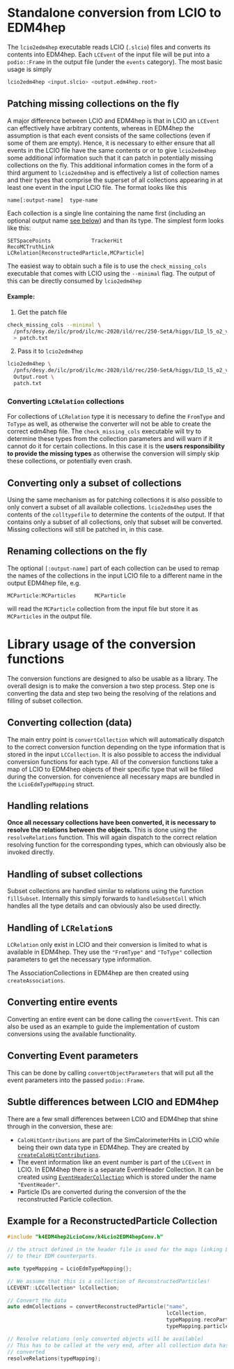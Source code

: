 # Standalone conversion from LCIO to EDM4hep
The `lcio2edm4hep` executable reads LCIO (`.slcio`) files and converts its
contents into EDM4hep. Each `LCEvent` of the input file will be put into a
`podio::Frame` in the output file (under the `events` category). The most basic
usage is simply

```bash
lcio2edm4hep <input.slcio> <output.edm4hep.root>
```

## Patching missing collections on the fly
A major difference between LCIO and EDM4hep is that in LCIO an `LCEvent` can
effectively have arbitrary contents, whereas in EDM4hep the assumption is that
each event consists of the same collections (even if some of them are empty).
Hence, it is necessary to either ensure that all events in the LCIO file have
the same contents or or to give `lcio2edm4hep` some additional information such
that it can patch in potentially missing collections on the fly. This additional
information comes in the form of a third argument to `lcio2edm4hep` and is
effectively a list of collection names and their types that comprise the
superset of all collections appearing in at least one event in the input LCIO
file. The format looks like this

```
name[:output-name]  type-name
```

Each collection is a single line containing the name first (including an
optional output name [see below](#renaming-collections-on-the-fly)) and than its
type. The simplest form looks like this:

```
SETSpacePoints             TrackerHit
RecoMCTruthLink            LCRelation[ReconstructedParticle,MCParticle]
```

The easiest way to obtain such a file is to use the `check_missing_cols`
executable that comes with LCIO using the `--minimal` flag. The output of this
can be directly consumed by `lcio2edm4hep`

#### Example:
1. Get the patch file
```bash
check_missing_cols --minimal \
  /pnfs/desy.de/ilc/prod/ilc/mc-2020/ild/rec/250-SetA/higgs/ILD_l5_o2_v02/v02-02-01/00015671/000/rv02-02-01.sv02-02-01.mILD_l5_o2_v02.E250-SetA.I402005.Pe3e3h.eL.pR.n000_002.d_rec_00015671_493.slcio \
  > patch.txt
```
2. Pass it to `lcio2edm4hep`
```bash
lcio2edm4hep \
  /pnfs/desy.de/ilc/prod/ilc/mc-2020/ild/rec/250-SetA/higgs/ILD_l5_o2_v02/v02-02-01/00015671/000/rv02-02-01.sv02-02-01.mILD_l5_o2_v02.E250-SetA.I402005.Pe3e3h.eL.pR.n000_002.d_rec_00015671_493.slcio \
  Output.root \
  patch.txt
```

### Converting `LCRelation` collections
For collections of `LCRelation` type it is necessary to define the `FromType` and
`ToType` as well, as otherwise the converter will not be able to create the
correct edm4hep file. The `check_missing_cols` executable will try to determine
these types from the collection parameters and will warn if it cannot do it for
certain collections. In this case it is the **users responsibility to provide
the missing types** as otherwise the conversion will simply skip these
collections, or potentially even crash.

## Converting only a subset of collections
Using the same mechanism as for patching collections it is also possible to only
convert a subset of all available collections. `lcio2edm4hep` uses the contents
of the `colltypefile` to determine the contents of the output. If that contains
only a subset of all collections, only that subset will be converted. Missing
collections will still be patched in, in this case.

## Renaming collections on the fly
The optional `[:output-name]` part of each collection can be used to remap the
names of the collections in the input LCIO file to a different name in the
output EDM4hep file, e.g.

```
MCParticle:MCParticles      MCParticle
```

will read the `MCParticle` collection from the input file but store it as
`MCParticles` in the output file.

# Library usage of the conversion functions
The conversion functions are designed to also be usable as a library. The overall design is to make the conversion a two step process. Step one is converting the data and step two being the resolving of the relations and filling of subset collection.

## Converting collection (data)
The main entry point is `convertCollection` which will automatically dispatch to
the correct conversion function depending on the type information that is stored
in the input `LCCollection`. It is also possible to access the individual
conversion functions for each type. All of the conversion functions take a map
of LCIO to EDM4hep objects of their specific type that will be filled during the
conversion. for convenience all necessary maps are bundled in the
`LcioEdmTypeMapping` struct.

## Handling relations
**Once all necessary collections have been converted, it is necessary to resolve
the relations between the objects.** This is done using the `resolveRelations`
function. This will again dispatch to the correct relation resolving function
for the corresponding types, which can obviously also be invoked directly.

## Handling of subset collections
Subset collections are handled similar to relations using the function
`fillSubset`. Internally this simply forwards to `handleSubsetColl` which
handles all the type details and can obviously also be used directly.

## Handling of `LCRelation`s
`LCRelation` only exist in LCIO and their conversion is limited to what is
available in EDM4hep. They use the `"FromType"` and `"ToType"` collection
parameters to get the necessary type information.

The AssociationCollections in EDM4hep are then created using `createAssociations`.

## Converting entire events
Converting an entire event can be done calling the `convertEvent`. This can also
be used as an example to guide the implementation of custom conversions using
the available functionality.

## Converting Event parameters
This can be done by calling `convertObjectParameters` that will put all the event parameters into the passed `podio::Frame`.

## Subtle differences between LCIO and EDM4hep
There are a few small differences between LCIO and EDM4hep that shine through in the conversion, these are:

- `CaloHitContributions` are part of the SimCalorimeterHits in LCIO while being their own data type in EDM4hep. They are created by [`createCaloHitContributions`](../k4EDM4hep2LcioConv/include/k4EDM4hep2LcioConv/k4Lcio2EDM4hepConv.h).
- The event information like an event number is part of the `LCEvent` in LCIO. In EDM4hep there is a separate  EventHeader Collection. It can be created using [`EventHeaderCollection`](../k4EDM4hep2LcioConv/include/k4EDM4hep2LcioConv/k4Lcio2EDM4hepConv.h) which is stored under the name `"EventHeader"`.
- Particle IDs are converted during the conversion of the the reconstructed Particle collection.

## Example for a ReconstructedParticle Collection
```cpp
#include "k4EDM4hep2LcioConv/k4Lcio2EDM4hepConv.h"

// the struct defined in the header file is used for the maps linking Lcio particles
// to their EDM counterparts.

auto typeMapping = LcioEdmTypeMapping{};

// We assume that this is a collection of ReconstructedParticles!
LCEVENT::LCCollection* lcCollection;

// Convert the data
auto edmCollections = convertReconstructedParticle("name",
                                                   lcCollection,
                                                   typeMapping.recoParticles,
                                                   typeMapping.particleIDs);

// Resolve relations (only converted objects will be available)
// This has to be called at the very end, after all collection data has been
// converted
resolveRelations(typeMapping);
```
